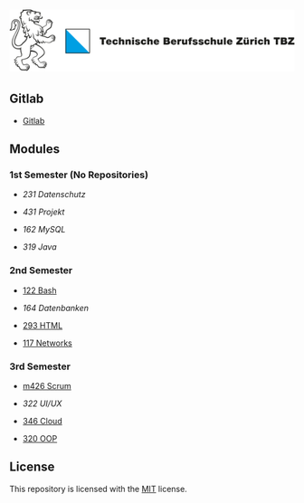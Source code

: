 # ![Logo TBZ](/assets/logo.svg)

## Gitlab

- [Gitlab](https://gitlab.com/ch-tbz-it/Stud)

## Modules

### 1st Semester (No Repositories)

- *231 Datenschutz*
- *431 Projekt*

- *162 MySQL*
- *319 Java*

### 2nd Semester

- [122 Bash](https://github.com/sxpersxnic/TBZ/tree/main/m122-Bash)
- *164 Datenbanken*

- [293 HTML](https://github.com/sxpersxnic/TBZ/tree/main/m293-Html)
- [117 Networks](https://github.com/sxpersxnic/TBZ/tree/main/m117-Networks)

### 3rd Semester

- [m426 Scrum](https://github.com/sxpersxnic/TBZ/tree/main/m426-Scrum)
- *322 UI/UX*

- [346 Cloud](https://github.com/sxpersxnic/TBZ/tree/main/m346-Cloud)
- [320 OOP](https://github.com/sxpersxnic/TBZ/tree/main/m320-OOP)

## License

This repository is licensed with the [MIT](LICENSE) license.
